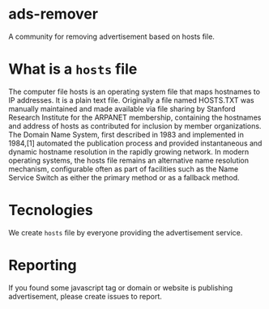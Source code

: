 # ads-remover
A community for removing advertisement based on hosts file.

# What is a `hosts` file

The computer file hosts is an operating system file that maps hostnames to IP addresses. It is a plain text file. Originally a file named HOSTS.TXT was manually maintained and made available via file sharing by Stanford Research Institute for the ARPANET membership, containing the hostnames and address of hosts as contributed for inclusion by member organizations. The Domain Name System, first described in 1983 and implemented in 1984,[1] automated the publication process and provided instantaneous and dynamic hostname resolution in the rapidly growing network. In modern operating systems, the hosts file remains an alternative name resolution mechanism, configurable often as part of facilities such as the Name Service Switch as either the primary method or as a fallback method.

# Tecnologies

We create `hosts` file by everyone providing the advertisement service.

# Reporting

If you found some javascript tag or domain or website is publishing advertisement, please create issues to report.

